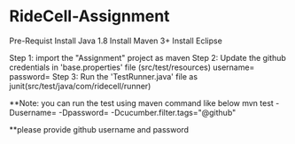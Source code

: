 # RideCell-Assignment

Pre-Requist
Install Java 1.8
Install Maven 3+
Install Eclipse

Step 1: import the "Assignment" project as maven
Step 2: Update the github credentials in 'base.properties' file (src/test/resources)
		username=<username>
		password=<password>
Step 3: Run the 'TestRunner.java' file as junit(src/test/java/com/ridecell/runner)

**Note: you can run the test using maven command like below
mvn test -Dusername=<username> -Dpassword=<password> -Dcucumber.filter.tags="@github"

**please provide github username and password